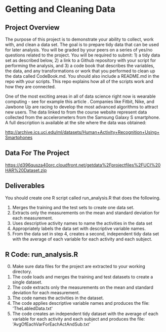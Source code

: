 # Getting and Cleaning Data

## Project Overview

The purpose of this project is to demonstrate your ability to collect, work with, and clean a data set. The goal is to prepare tidy data that can be used for later analysis. You will be graded by your peers on a series of yes/no questions related to the project. You will be required to submit: 1) a tidy data set as described below, 2) a link to a Github repository with your script for performing the analysis, and 3) a code book that describes the variables, the data, and any transformations or work that you performed to clean up the data called CodeBook.md. You should also include a README.md in the repo with your scripts. This repo explains how all of the scripts work and how they are connected.  

One of the most exciting areas in all of data science right now is wearable computing - see for example this article . Companies like Fitbit, Nike, and Jawbone Up are racing to develop the most advanced algorithms to attract new users. The data linked to from the course website represent data collected from the accelerometers from the Samsung Galaxy S smartphone. A full description is available at the site where the data was obtained: 

http://archive.ics.uci.edu/ml/datasets/Human+Activity+Recognition+Using+Smartphones


## Data For The Project

https://d396qusza40orc.cloudfront.net/getdata%2Fprojectfiles%2FUCI%20HAR%20Dataset.zip 


## Deliverables

You should create one R script called run_analysis.R that does the following. 
1. Merges the training and the test sets to create one data set.
2. Extracts only the measurements on the mean and standard deviation for each measurement. 
3. Uses descriptive activity names to name the activities in the data set
4. Appropriately labels the data set with descriptive variable names. 
5. From the data set in step 4, creates a second, independent tidy data set with the average of each variable for each activity and each subject.


## R Code: run_analysis.R

0. Make sure data files for the project are extracted to your working directory.
1. The code loads and merges the training and test datasets to create a single dataset.
2. The code extracts only the measurements on the mean and standard deviation for each measurement. 
3. The code names the activities in the dataset.
4. The code applies descriptive variable names and produces the file: 'TheLabledData.txt'
5. The code creates an independent tidy dataset with the average of each variable for each activity and each subject and produces the file: 'AvgOfEachVarForEachActAndSub.txt'
